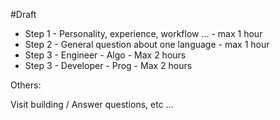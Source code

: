 #Draft

* Step 1 - Personality, experience, workflow ... - max 1 hour
* Step 2 - General question about one language - max 1 hour
* Step 3 - Engineer - Algo - Max 2 hours
* Step 3 - Developer - Prog - Max 2 hours

Others:

Visit building / Answer questions, etc ...

